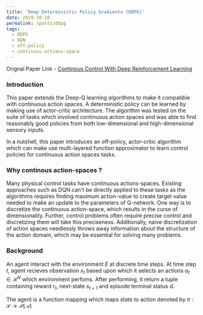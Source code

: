 ```yaml
---
title: 'Deep Deterministic Policy Gradients (DDPG)'
date: 2019-10-10
permalink: /posts/ddpg
tags:
  - DDPG
  - DQN
  - off-policy
  - continous-actions-space
---
```


Orignal Paper Link - [Continous Control With Deep Reinforcement
Learning](https://arxiv.org/pdf/1509.02971.pdf)

### Introduction

This paper extends the Deep-Q learning algorithms to make it compatible with continuous action spaces. A deterministic policy can be learned by making use of actor-critic architecture. The algorithm was tested on the suite of tasks which involved continuous action spaces and was able to find reasonably good policies from both low-dimensional and high-dimensional sensory inputs. 

In a nutshell, this paper introduces an off-policy, actor-critic algorithm which can make use multi-layered function approximator to learn control policies for continuous action spaces tasks.


### Why continous action-spaces ?

Many physical control tasks have continuous actions-spaces. Existing approaches such as DQN can't be directly applied to these tasks as the algorithms requires finding maximum action-value to create target value needed to make an update to the parameters of Q-network. One way is to discretize the continuous action-space, which results in the curse of dimensionality. Further, control problems often require precise control and discretizing them will take this preciseness. Additionally, naive discretization of action spaces needlessly throws away information about the structure of the action domain, which may be essential for solving many problems.


### Background

An agent interact with the environment $E$ at discrete time steps. At time step $t$, agent recieves observation $x_{t}$ based upon which it selects an actions $a_{t} \in \mathcal{R}^{N}$ which environment perfoms. After performing, it return a tuple containing reward $r_{t}$, next-state $s_{t+1}$ and episode terminal status $d$.

The agent is a function mapping which maps state to action denoted by $\pi : \mathcal{S} \rightarrow \mathcal{P}(\mathcal{A})$